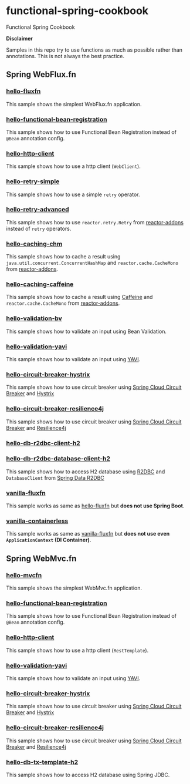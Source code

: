 # functional-spring-cookbook
Functional Spring Cookbook

**Disclaimer**

Samples in this repo try to use functions as much as possible rather than annotations.
This is not always the best practice.

## Spring WebFlux.fn

### [hello-fluxfn](webfluxfn/hello-fluxfn)

This sample shows the simplest WebFlux.fn application.

### [hello-functional-bean-registration](webfluxfn/hello-functional-bean-registration)

This sample shows how to use Functional Bean Registration instead of `@Bean` annotation config.

### [hello-http-client](webfluxfn/hello-http-client)

This sample shows how to use a http client (`WebClient`).

### [hello-retry-simple](webfluxfn/hello-retry-simple)

This sample shows how to use a simple `retry` operator.

### [hello-retry-advanced](webfluxfn/hello-retry-advanced)

This sample shows how to use `reactor.retry.Retry` from [reactor-addons](https://github.com/reactor/reactor-addons) instead of `retry` operators.

### [hello-caching-chm](webfluxfn/hello-caching-chm)

This sample shows how to cache a result using `java.util.concurrent.ConcurrentHashMap` and `reactor.cache.CacheMono` from [reactor-addons](https://github.com/reactor/reactor-addons).

### [hello-caching-caffeine](webfluxfn/hello-caching-caffeine)

This sample shows how to cache a result using [Caffeine](https://github.com/ben-manes/caffeine) and `reactor.cache.CacheMono` from [reactor-addons](https://github.com/reactor/reactor-addons).

### [hello-validation-bv](webfluxfn/hello-validation-bv)

This sample shows how to validate an input using Bean Validation.

### [hello-validation-yavi](webfluxfn/hello-validation-yavi)

This sample shows how to validate an input using [YAVI](https://github.com/making/yavi).

### [hello-circuit-breaker-hystrix](webfluxfn/hello-circuit-breaker-hystrix)

This sample shows how to use circuit breaker using [Spring Cloud Circuit Breaker](https://github.com/spring-cloud-incubator/spring-cloud-circuitbreaker) and [Hystrix](https://github.com/Netflix/Hystrix)

### [hello-circuit-breaker-resilience4j](webfluxfn/hello-circuit-breaker-resilience4j)

This sample shows how to use circuit breaker using [Spring Cloud Circuit Breaker](https://github.com/spring-cloud-incubator/spring-cloud-circuitbreaker) and [Resilience4j](https://github.com/resilience4j)

### [hello-db-r2dbc-client-h2](webfluxfn/hello-db-r2dbc-client-h2)


### [hello-db-r2dbc-database-client-h2](webfluxfn/hello-db-r2dbc-database-client-h2)

This sample shows how to access H2 database using [R2DBC](https://r2dbc.io/) and `DatabaseClient` from [Spring Data R2DBC](https://github.com/spring-projects/spring-data-r2dbc)

### [vanilla-fluxfn](webfluxfn/vanilla-fluxfn)

This sample works as same as [hello-fluxfn](webfluxfn/hello-fluxfn) but **does not use Spring Boot**.

### [vanilla-containerless](webfluxfn/vanilla-containerless)

This sample works as same as [vanilla-fluxfn](webfluxfn/vanilla-fluxfn) but **does not use even `ApplicationContext` (DI Container)**.

## Spring WebMvc.fn

### [hello-mvcfn](webmvcfn/hello-mvcfn)

This sample shows the simplest WebMvc.fn application.

### [hello-functional-bean-registration](webmvcfn/hello-functional-bean-registration)

This sample shows how to use Functional Bean Registration instead of `@Bean` annotation config.

### [hello-http-client](webmvcfn/hello-http-client)

This sample shows how to use a http client (`RestTemplate`).

### [hello-validation-yavi](webmvcfn/hello-validation-yavi)

This sample shows how to validate an input using [YAVI](https://github.com/making/yavi).

### [hello-circuit-breaker-hystrix](webmvcfn/hello-circuit-breaker-hystrix)

This sample shows how to use circuit breaker using [Spring Cloud Circuit Breaker](https://github.com/spring-cloud-incubator/spring-cloud-circuitbreaker) and [Hystrix](https://github.com/Netflix/Hystrix)

### [hello-circuit-breaker-resilience4j](webmvcfn/hello-circuit-breaker-resilience4j)

This sample shows how to use circuit breaker using [Spring Cloud Circuit Breaker](https://github.com/spring-cloud-incubator/spring-cloud-circuitbreaker) and [Resilience4j](https://github.com/resilience4j)

### [hello-db-tx-template-h2](webmvcfn/hello-db-tx-template-h2)

This sample shows how to access H2 database using Spring JDBC.


